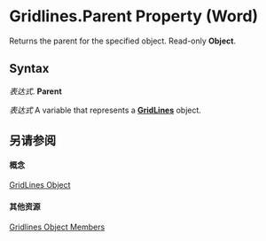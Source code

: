 
# Gridlines.Parent Property (Word)

Returns the parent for the specified object. Read-only  **Object**.


## Syntax

 _表达式_. **Parent**

 _表达式_ A variable that represents a **[GridLines](9dc77c2a-854f-63c0-4648-b7802fb6d9a2.md)** object.


## 另请参阅


#### 概念


[GridLines Object](9dc77c2a-854f-63c0-4648-b7802fb6d9a2.md)
#### 其他资源


[Gridlines Object Members](http://msdn.microsoft.com/library/c0f3a7bc-e65d-f734-cf68-aacbffbb8ed2%28Office.15%29.aspx)
